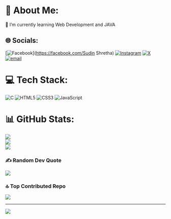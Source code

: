 # 💫 About Me:
🌱 I’m currently learning Web Development and JAVA


## 🌐 Socials:
[![Facebook](https://img.shields.io/badge/Facebook-%231877F2.svg?logo=Facebook&logoColor=white)](https://facebook.com/Sudin Shretha) [![Instagram](https://img.shields.io/badge/Instagram-%23E4405F.svg?logo=Instagram&logoColor=white)](https://instagram.com/_.sudiin._) [![X](https://img.shields.io/badge/X-black.svg?logo=X&logoColor=white)](https://x.com/shresthasudin44@gmail.com) [![email](https://img.shields.io/badge/Email-D14836?logo=gmail&logoColor=white)](mailto:shresthasudin44@gmail.com) 

# 💻 Tech Stack:
![C](https://img.shields.io/badge/c-%2300599C.svg?style=for-the-badge&logo=c&logoColor=white) ![HTML5](https://img.shields.io/badge/html5-%23E34F26.svg?style=for-the-badge&logo=html5&logoColor=white) ![CSS3](https://img.shields.io/badge/css3-%231572B6.svg?style=for-the-badge&logo=css3&logoColor=white) ![JavaScript](https://img.shields.io/badge/javascript-%23323330.svg?style=for-the-badge&logo=javascript&logoColor=%23F7DF1E)
# 📊 GitHub Stats:
![](https://github-readme-stats.vercel.app/api?username=Sudiin&theme=dark&hide_border=false&include_all_commits=false&count_private=false)<br/>
![](https://github-readme-streak-stats.herokuapp.com/?user=Sudiin&theme=dark&hide_border=false)<br/>
![](https://github-readme-stats.vercel.app/api/top-langs/?username=Sudiin&theme=dark&hide_border=false&include_all_commits=false&count_private=false&layout=compact)

### ✍️ Random Dev Quote
![](https://quotes-github-readme.vercel.app/api?type=horizontal&theme=dark)

### 🔝 Top Contributed Repo
![](https://github-contributor-stats.vercel.app/api?username=Sudiin&limit=5&theme=dark&combine_all_yearly_contributions=true)

---
[![](https://visitcount.itsvg.in/api?id=Sudiin&icon=0&color=0)](https://visitcount.itsvg.in)

<!-- Proudly created with GPRM ( https://gprm.itsvg.in ) -->
